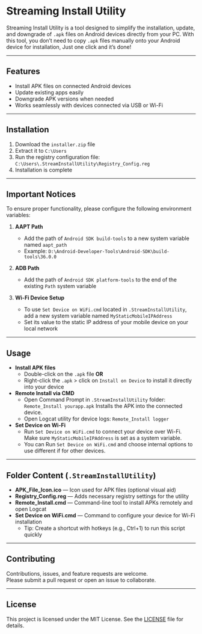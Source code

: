 # Streaming Install Utility

Streaming Install Utility is a tool designed to simplify the installation, update, and downgrade of `.apk` files on Android devices directly from your PC.
With this tool, you don’t need to copy `.apk` files manually onto your Android device for installation, Just one click and it’s done!

---

## Features

- Install APK files on connected Android devices
- Update existing apps easily
- Downgrade APK versions when needed
- Works seamlessly with devices connected via USB or Wi-Fi

---

## Installation

1. Download the `installer.zip` file
2. Extract it to `C:\Users`
3. Run the registry configuration file: `C:\Users\.StreamInstallUtility\Registry_Config.reg`
4. Installation is complete

---

## Important Notices

To ensure proper functionality, please configure the following environment variables:

1. **AAPT Path**  
   - Add the path of `Android SDK build-tools` to a new system variable named `aapt_path`  
   - Example: `D:\Android-Developer-Tools\Android-SDK\build-tools\36.0.0`

2. **ADB Path**  
   - Add the path of `Android SDK platform-tools` to the end of the existing `Path` system variable

3. **Wi-Fi Device Setup**  
   - To use `Set Device on WiFi.cmd` located in `.StreamInstallUtility`, add a new system variable named `MyStaticMobileIPAddress`  
   - Set its value to the static IP address of your mobile device on your local network

---

## Usage

- **Install APK files**  
  - Double-click on the `.apk` file **OR**  
  - Right-click the `.apk` > click on `Install on Device` to install it directly into your device
- **Remote Install via CMD**  
  - Open Command Prompt in `.StreamInstallUtility` folder:  `Remote_Install yourapp.apk` Installs the APK into the connected device.
  - Open Logcat utility for device logs:  `Remote_Install logger`
- **Set Device on Wi-Fi**  
  - Run `Set Device on WiFi.cmd` to connect your device over Wi-Fi. Make sure `MyStaticMobileIPAddress` is set as a system variable.
  - You can Run `Set Device on WiFi.cmd` and choose internal options to use different if for other devices.

---

## Folder Content (`.StreamInstallUtility`)

- **APK_File_Icon.ico** — Icon used for APK files (optional visual aid)
- **Registry_Config.reg** — Adds necessary registry settings for the utility
- **Remote_Install.cmd** — Command-line tool to install APKs remotely and open Logcat
- **Set Device on WiFi.cmd** — Command to configure your device for Wi-Fi installation
  - Tip: Create a shortcut with hotkeys (e.g., Ctrl+1) to run this script quickly
 
---

## Contributing

Contributions, issues, and feature requests are welcome.  
Please submit a pull request or open an issue to collaborate.  

---

## License

This project is licensed under the MIT License. See the [LICENSE](LICENSE) file for details.
